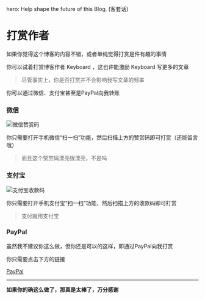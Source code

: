 hero: Help shape the future of this Blog. (客套话)

# 打赏作者

如果你觉得这个博客的内容不错，或者单纯觉得打赏是件有趣的事情

你可以试着打赏博客作者 Keyboard ，这也许能激励 Keyboard 写更多的文章

> 尽管事实上，你是否打赏并不会影响我写文章的频率

你可以通过微信、支付宝甚至是PayPal向我转账

### 微信

![微信赞赏码](//blog-oss.keybrl.com/2018/images/wechat_donate.png)

你只需要打开手机微信“扫一扫”功能，然后扫描上方的赞赏码即可打赏（还能留言哦）

> 而且这个赞赏码漂亮很漂亮，不是吗

### 支付宝

![支付宝收款码](//blog-oss.keybrl.com/2018/images/alipay.png)

你只需要打开手机支付宝“扫一扫”功能，然后扫描上方的收款码即可打赏

> 支付就用支付宝

### PayPal

虽然我不建议你这么做，但你还是可以的这样，即通过PayPal向我打赏

你只需要点击下方的链接

[PayPal](https://www.paypal.me/keyboardl)

---

**如果你的确这么做了，那真是太棒了，万分感谢**
